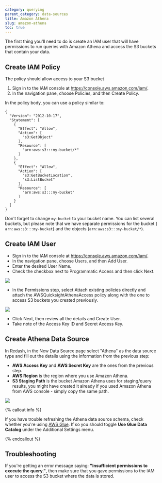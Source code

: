 ```yaml
---
category: querying
parent_category: data-sources
title: Amazon Athena
slug: amazon-athena
toc: true
---
```


The first thing you'll need to do is create an IAM user that will have
permissions to run queries with Amazon Athena and access the S3 buckets that
contain your data.

## Create IAM Policy

The policy should allow access to your S3 bucket

1. Sign in to the IAM console at <https://console.aws.amazon.com/iam/>.
2. In the navigation pane, choose Policies, and then Create Policy.

In the policy body, you can use a policy similar to:

```
{
  "Version": "2012-10-17",
  "Statement": [
    {
      "Effect": "Allow",
      "Action": [
        "s3:GetObject"
      ],
      "Resource": [
        "arn:aws:s3:::my-bucket/*"
      ]
    },
    {
      "Effect": "Allow",
      "Action": [
        "s3:GetBucketLocation",
        "s3:ListBucket"
      ],
      "Resource": [
        "arn:aws:s3:::my-bucket"
      ]
    }
  ]
}
```

Don't forget to change `my-bucket` to your bucket name. You can list several
buckets, but please note that we have separate permissions for the bucket (
`arn:aws:s3:::my-bucket`) and the objects (`arn:aws:s3:::my-bucket/*`).

## Create IAM User

- Sign in to the IAM console at <https://console.aws.amazon.com/iam/>.
- In the navigation pane, choose Users, and then Add User.
- Enter the desired User Name.
- Check the checkbox next to Programmatic Access and then click Next.

![](/assets/images/docs/gitbook/athena_iam_console1.png)

- In the Permissions step, select Attach existing policies directly and attach
  the AWSQuicksightAthenaAccess policy along with the one to access S3 buckets
  you created previously.

![](/assets/images/docs/gitbook/athena_iam_console2.png)

- Click Next, then review all the details and Create User.
- Take note of the Access Key ID and Secret Access Key.

## Create Athena Data Source

In Redash, in the New Data Source page select "Athena" as the data source type
and fill out the details using the information from the previous step:

- **AWS Access Key** and **AWS Secret Key** are the ones from the previous step.
- **AWS Region** is the region where you use Amazon Athena.
- **S3 Staging Path** is the bucket Amazon Athena uses for staging/query
  results, you might have created it already if you used Amazon Athena from AWS
  console - simply copy the same path.

![](/assets/images/docs/gitbook/athena_data_source.png)

{% callout info %}

If you have trouble refreshing the Athena data source schema, check whether
you're using
[AWS Glue](https://docs.aws.amazon.com/athena/latest/ug/glue-athena.html). If so
you should toggle **Use Glue Data Catalog** under the Additional Settings menu.

{% endcallout %}

## Troubleshooting

If you're getting an error message saying: **"Insufficient permissions to
execute the query."**, then make sure that you gave permissions to the IAM user
to access the S3 bucket where the data is stored.
